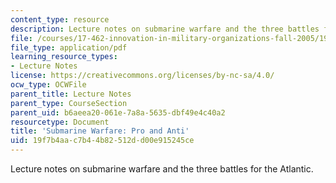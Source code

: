 ```yaml
---
content_type: resource
description: Lecture notes on submarine warfare and the three battles for the Atlantic.
file: /courses/17-462-innovation-in-military-organizations-fall-2005/19f7b4aac7b44b82512dd00e915245ce_lec6.pdf
file_type: application/pdf
learning_resource_types:
- Lecture Notes
license: https://creativecommons.org/licenses/by-nc-sa/4.0/
ocw_type: OCWFile
parent_title: Lecture Notes
parent_type: CourseSection
parent_uid: b6aeea20-061e-7a8a-5635-dbf49e4c40a2
resourcetype: Document
title: 'Submarine Warfare: Pro and Anti'
uid: 19f7b4aa-c7b4-4b82-512d-d00e915245ce
---
```

Lecture notes on submarine warfare and the three battles for the Atlantic.